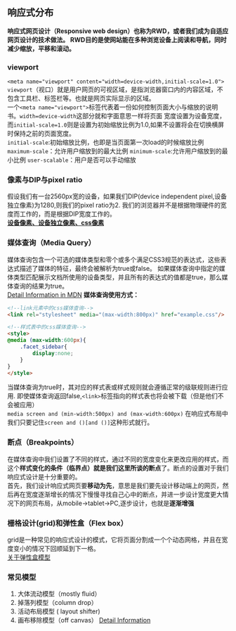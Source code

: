 ## 响应式分布
**响应式网页设计（Responsive web design）也称为RWD，或者我们成为自适应网页设计的技术做法。
RWD目的是使网站能在多种浏览设备上阅读和导航，同时减少缩放，平移和滚动。**

### viewport
`<meta name="viewport" content="width=device-width,initial-scale=1.0">` <br>
`viewport`（视口）就是用户网页的可视区域，是指浏览器窗口内的内容区域，不包含工具栏、标签栏等。也就是网页实际显示的区域。<br>
一个`<meta name="viewport">`标签代表着一份如何控制页面大小与缩放的说明书。`width=device-width`这部分就和字面意思一样将页面
宽度设置为设备宽度，而`initial-scale=1.0`则是设置为初始缩放比例为1.0,如果不设置将会在切换横屏时保持之前的页面宽度。<br>
`initial-scale`:初始缩放比例，也即是当页面第一次load的时候缩放比例
`maximum-scale`：允许用户缩放到的最大比例
`minimum-scale`:允许用户缩放到的最小比例
`user-scalable`：用户是否可以手动缩放

### 像素与DIP与pixel ratio
假设我们有一台2560px宽的设备，如果我们DIP(device independent pixel,设备独立像素)为1280,则我们的pixel ratio为2.
我们的浏览器并不是根据物理硬件的宽度而工作的，而是根据DIP宽度工作的。<br>
**<a href="http://yunkus.com/physical-pixel-device-independent-pixels/">设备像素、设备独立像素、css像素</a>**

### 媒体查询（Media Query）
媒体查询包含一个可选的媒体类型和零个或多个满足CSS3规范的表达式，这些表达式描述了媒体的特征，最终会被解析为true或false。
如果媒体查询中指定的媒体类型匹配展示文档所使用的设备类型，并且所有的表达式的值都是true，那么媒体查询的结果为true。<br>
<a href="https://developer.mozilla.org/zh-CN/docs/Web/Guide/CSS/Media_queries">Detail Information in MDN</a>
**媒体查询使用方式：**
```html
<!--link元素中的css媒体查询-->
<link rel="stylesheet" media="(max-width:800px)" href="example.css"/>

<!--样式表中的css媒体查询-->
<style>
@media (max-width:600px){
    .facet_sidebar{
        display:none;
    }
}
</style>
```

当媒体查询为true时，其对应的样式表或样式规则就会遵循正常的级联规则进行应用.
即使媒体查询返回false,`<link>`标签指向的样式表也将会被下载（但是他们不会被应用）<br>
`media screen and (min-width:500px) and (max-width:600px)`
在响应式布局中我们只要记住`screen and ()[and ()]`这种形式就行。

### 断点（Breakpoints）
在媒体查询中我们设置了不同的样式，通过不同的宽度变化来更改应用的样式，而这个**样式变化的条件（临界点）**就是我们这里所谈的**断点**了。断点的设置对于我们响应式设计是十分重要的。<br>
首先，我们设计响应式网页要**移动为先**，意思是我们要先设计移动端上的网页，然后再在宽度逐渐增长的情况下慢慢寻找自己心中的断点，并进一步设计宽度更大情况下的网页布局，从mobile->tablet->PC,逐步设计，也就是**逐渐增强**

### 栅格设计(grid)和弹性盒（Flex box）
grid是一种常见的响应式设计的模式，它将页面分割成一个个动态网格，并且在宽度变小的情况下回顺延到下一格。<br>
<a href="https://segmentfault.com/a/1190000006878700">关于弹性盒模型</a>

### 常见模型
1. 大体流动模型（mostly fluid）
2. 掉落列模型（column drop）
3. 活动布局模型 ( layout shifter)
4. 画布移除模型（off canvas）
<a href="https://segmentfault.com/a/1190000007325318">Detail Information</a>
